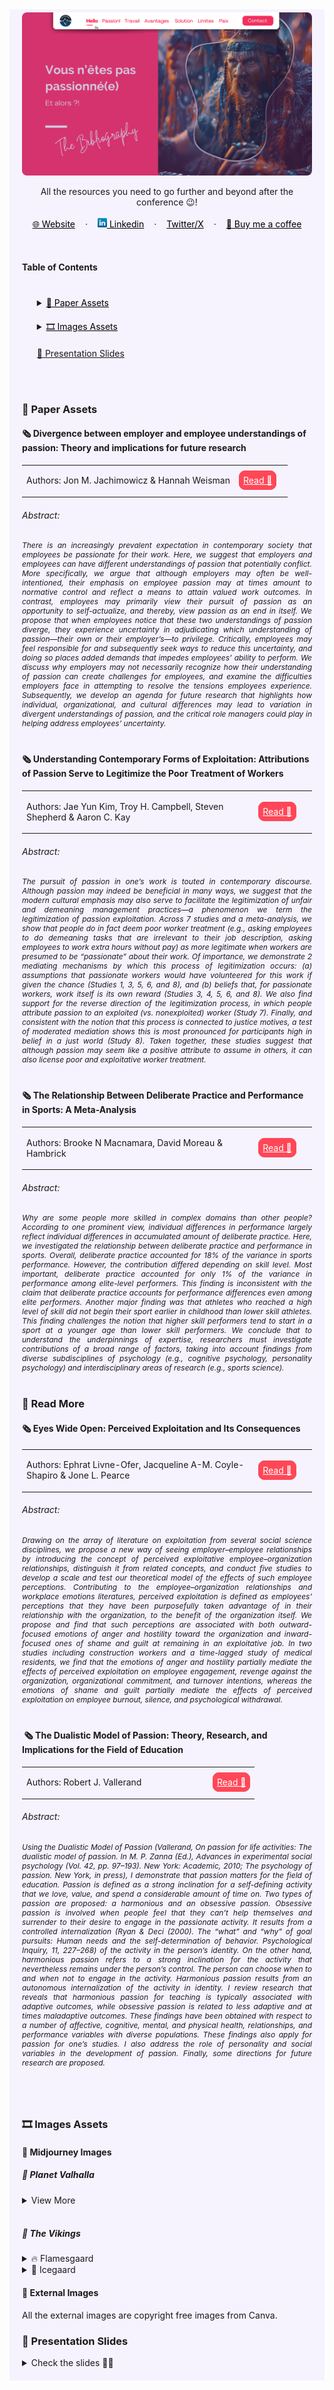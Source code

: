 <!-- RESOURCES COVER -->
[divergence-employee]: https://www.sciencedirect.com/science/article/abs/pii/S0191308522000132
[contemporary-exploitation]: https://gwern.net/doc/economics/2020-kim-2.pdf
[sport-meta]: https://www.researchgate.net/publication/281651689_The_Relationship_Between_Deliberate_Practice_and_Performance_in_Sports_A_Meta-Analysis
[wide-open]: https://journals.aom.org/doi/10.5465/amj.2017.1421
[dualistic-model]: https://link.springer.com/chapter/10.1007/978-981-287-630-0_3

<div style="background-color: #F6F3FF; padding: 20px" class="markdown-body">
<p align="center" style="margin-top: -15px">
  <a href="https://github.com/HelviraG/resources.dev-passion">
    <img style="border-radius: 8px" src="assets/images/dev_passion_cover.png" alt="Dev Passion cover" />
  </a>
</p>

  <p align="center">
    All the resources you need to go further and beyond after the conference 😉!
    <br />
    <br />
    <a href="https://helvira.dev" style="padding: 6px 12px; color: black" onmouseover="this.style.color='purple'; this.style.fontWeight=''" onmouseleave="this.style.color='black'">🌐 Website</a>
    ·
    <a href="https://linkedin.com/helvira-dev" style="padding: 6px 12px; color: black" onmouseover="this.style.color='purple';fontSize=''" onmouseleave="this.style.color='black'; this.style.fontWeight='normal'; fontSize='12px'"><img src="./assets/images/linkedin.png" width="15px"/> Linkedin</a>
    ·
    <a href="https://twitter.com/helvira_g" style="padding: 6px 12px; color: black" onmouseover="this.style.color='purple';" onmouseleave="this.style.color='black'">Twitter/X</a>
    ·
    <a href="https://www.buymeacoffee.com/helvira" style="padding: 6px 12px; color: black" onmouseover="this.style.color='purple';" onmouseleave="this.style.color='black'">🥤 Buy me a coffee</a>
  </p>

  <br />

  <!-- TABLE OF CONTENTS -->
  #### Table of Contents

  <ol style="list-style-type: none; margin-top: 40px;">
    <li>
      <!-- SCIENTIFIC PRESS SECTION -->
      <details>
        <summary>
          <a href="https://github.com/HelviraG/conferences.resources/tree/main/passion-dev#-paper-assets  " style="color: black" onmouseover="this.style.fontWeight='700';this.style.color='#6A42AB';" onmouseout="this.style.fontWeight='';this.style.color='black';">📰 Paper Assets</a>
        </summary>
          <ul style="list-style-type: none">
            <!-- USED DURING PRESENTATION SECTION -->
            <details style="margin-top: 20px">
            <summary>
              <a href="https://github.com/HelviraG/conferences.resources/tree/main/passion-dev#-paper-assets" style="color: black" onmouseover="this.style.fontWeight='700';this.style.color='#6A42AB';" onmouseout="this.style.fontWeight='';this.style.color='black';">Seen through the presentation</a>
            </summary>
            <ul style="list-style-type: none">
                <li style="margin-top: 10px">
                    <a href="https://github.com/HelviraG/conferences.resources/tree/main/passion-dev#%EF%B8%8F-divergence-between-employer-and-employee-understandings-of-passion-theory-and-implications-for-future-research" style="color: black" onmouseover="this.style.fontWeight='700';this.style.color='#6A42AB';" onmouseout="this.style.fontWeight='';this.style.color='black';">🧷 Divergence between employer and employee understandings of passion: Theory and implications for future research</a>
                </li>
                <li style="margin-top: 10px">
                    <a href="https://github.com/HelviraG/conferences.resources/tree/main/passion-dev#%EF%B8%8F-understanding-contemporary-forms-of-exploitation-attributions-of-passion-serve-to-legitimize-the-poor-treatment-of-workers" style="color: black" onmouseover="this.style.fontWeight='700';this.style.color='#6A42AB';" onmouseout="this.style.fontWeight='';this.style.color='black';">🧷 Understanding Contemporary Forms of Exploitation: Attributions of Passion Serve to Legitimize the Poor Treatment of Workers</a>
                </li>
                <li style="margin-top: 10px">
                    <a href="https://github.com/HelviraG/conferences.resources/tree/main/passion-dev#%EF%B8%8F-the-relationship-between-deliberate-practice-and-performance-in-sports-a-meta-analysis" style="color: black" onmouseover="this.style.fontWeight='700';this.style.color='#6A42AB';" onmouseout="this.style.fontWeight='';this.style.color='black';">🧷 The Relationship Between Deliberate Practice and Performance in Sports: A Meta-Analysis</a>
                </li>
            </ul>
            </details>
            <!-- MORE TO READ SECTION -->
            <details style="margin-top: 20px">
            <summary>
              <a href="https://github.com/HelviraG/conferences.resources/tree/main/passion-dev#-read-more" style="color: black" onmouseover="this.style.fontWeight='700';this.style.color='#6A42AB';" onmouseout="this.style.fontWeight='';this.style.color='black';">🔎 More to read</a>
            </summary>
            <ul style="list-style-type: none">
              <li style="margin-top: 8px">
                <a href="https://github.com/HelviraG/conferences.resources/tree/main/passion-dev#%EF%B8%8F-eyes-wide-open-perceived-exploitation-and-its-consequences" style="color: black" onmouseover="this.style.fontWeight='700';this.style.color='#6A42AB';" onmouseout="this.style.fontWeight='';this.style.color='black';">🧷 Eyes Wide Open: Perceived Exploitation and Its Consequences</a>
              </li>
              <li style="margin-top: 8px">
                <a href="https://github.com/HelviraG/conferences.resources/tree/main/passion-dev#%EF%B8%8F-%EF%B8%8F%EF%B8%8F-the-dualistic-model-of-passion-theory-research-and-implications-for-the-field-of-education" style="color: black" onmouseover="this.style.fontWeight='700';this.style.color='#6A42AB';" onmouseout="this.style.fontWeight='';this.style.color='black';">🧷 The Dualistic Model of Passion: Theory, Research, and Implications for the Field of Education</a>
              </li>
            </ul>
            </details>
          </ul>
      </details>
    </li>
    <!-- IMAGES ASSETS SECTION -->
    <li style="margin-top: 20px">
      <details style="margin-top: 10px">
      <summary>
        <a href="https://github.com/HelviraG/conferences.resources/tree/main/passion-dev#%EF%B8%8F-images-assets" style="color: black" onmouseover="this.style.fontWeight='700';this.style.color='#6A42AB';" onmouseout="this.style.fontWeight='';this.style.color='black';">🎞️ Images Assets</a>
      </summary>
      <!-- MIDJOURNEY IMAGES SECTION -->
      <ul style="list-style-type: none">
        <details style="margin-top: 10px">
        <summary>
          <a href="https://github.com/HelviraG/conferences.resources/tree/main/passion-dev#-midjourney-images" style="color: black" onmouseover="this.style.fontWeight='700';this.style.color='#6A42AB';" onmouseout="this.style.fontWeight='';this.style.color='black';">👾 Midjourney Images</a>
        </summary>
        <ul style="list-style-type: none; margin-top: 6px">
          <li><a href="https://github.com/HelviraG/conferences.resources/tree/main/passion-dev#-planet-valhalla" style="color: black" onmouseover="this.style.fontWeight='700';this.style.color='#6A42AB';" onmouseout="this.style.fontWeight='';this.style.color='black';">📍 Planet Valhalla</a></li>
          <li style="margin-top: 2px"><a href="https://github.com/HelviraG/conferences.resources/tree/main/passion-dev#-the-vikings" style="color: black" onmouseover="this.style.fontWeight='700';this.style.color='#6A42AB';" onmouseout="this.style.fontWeight='';this.style.color='black';">📍 The Vikings</a></li>
        </ul>
        </details>
      <!-- EXTERNAL IMAGES SECTION -->
        <div style="margin-top: 10px">
          <a href="https://github.com/HelviraG/conferences.resources/tree/main/passion-dev#-external-images" style="color: black" onmouseover="this.style.fontWeight='700';this.style.color='#6A42AB';" onmouseout="this.style.fontWeight='';this.style.color='black';">📎 External Images</a>
        </div>
      </ul>
      </details>
    </li>
    <li style="margin-top: 20px"><a href="https://github.com/HelviraG/conferences.resources/tree/main/passion-dev#-presentation-slides">💽 Presentation Slides</a></li>
  </ol>
  <br />
  <br />


### 📰 Paper Assets

#### 🗞️ Divergence between employer and employee understandings of passion: Theory and implications for future research

<table>
    <tbody>
      <tr align="left">
        <td style="border: none"><p style="font-size: 14px">Authors: Jon M. Jachimowicz & Hannah Weisman </p></td>
        <td width="20%" style="border: none; vertical-align: center">
          <a href="[divergence-employee]" style="color: white; background-color: #ff4757; border: 1px solid #ff4757; padding: 6px; border-radius: 10px" 
            onmouseover="this.style.fontWeight='500';this.style.border='1px solid #ffa502';this.style.color='white';this.style.backgroundColor='#ffa502';" 
            onmouseout="this.style.fontWeight='';this.style.color='white';this.style.backgroundColor='#ff4757';this.style.borderColor='#ff4757'">
            Read 👀
          </a>
        </td>
      </tr>
    </tbody>
  </table>
  <h6>Abstract:</h6>
  <p style="font-size: 12px; font-style: italic; text-align: justify">
There is an increasingly prevalent expectation in contemporary society that employees be passionate for their work. Here, we suggest that employers and employees can have different understandings of passion that potentially conflict. More specifically, we argue that although employers may often be well-intentioned, their emphasis on employee passion may at times amount to normative control and reflect a means to attain valued work outcomes. In contrast, employees may primarily view their pursuit of passion as an opportunity to self-actualize, and thereby, view passion as an end in itself. We propose that when employees notice that these two understandings of passion diverge, they experience uncertainty in adjudicating which understanding of passion—their own or their employer’s—to privilege. Critically, employees may feel responsible for and subsequently seek ways to reduce this uncertainty, and doing so places added demands that impedes employees’ ability to perform. We discuss why employers may not necessarily recognize how their understanding of passion can create challenges for employees, and examine the difficulties employers face in attempting to resolve the tensions employees experience. Subsequently, we develop an agenda for future research that highlights how individual, organizational, and cultural differences may lead to variation in divergent understandings of passion, and the critical role managers could play in helping address employees’ uncertainty.  </p>
  <div style="margin-top: 40px"></div>

#### 🗞️ Understanding Contemporary Forms of Exploitation: Attributions of Passion Serve to Legitimize the Poor Treatment of Workers

  <table>
    <tbody>
      <tr align="left">
        <td style="border: none"><p style="font-size: 14px">Authors: Jae Yun Kim, Troy H. Campbell, Steven Shepherd & Aaron C. Kay</p></td>
        <td width="20%" style="border: none; vertical-align: center">
          <a href="[contemporary-exploitation]" style="color: white; background-color: #ff4757; border: 1px solid #ff4757; padding: 6px; border-radius: 10px" 
            onmouseover="this.style.fontWeight='500';this.style.border='1px solid #ffa502';this.style.color='white';this.style.backgroundColor='#ffa502';" 
            onmouseout="this.style.fontWeight='';this.style.color='white';this.style.backgroundColor='#ff4757';this.style.borderColor='#ff4757'">
            Read 👀
          </a>
        </td>
      </tr>
    </tbody>
  </table>
  <h6>Abstract:</h6>
  <p style="font-size: 12px; font-style: italic; text-align: justify">
The pursuit of passion in one’s work is touted in contemporary discourse. Although passion may indeed
be beneficial in many ways, we suggest that the modern cultural emphasis may also serve to facilitate the
legitimization of unfair and demeaning management practices—a phenomenon we term the legitimization of passion exploitation. Across 7 studies and a meta-analysis, we show that people do in fact deem
poor worker treatment (e.g., asking employees to do demeaning tasks that are irrelevant to their job
description, asking employees to work extra hours without pay) as more legitimate when workers are
presumed to be “passionate” about their work. Of importance, we demonstrate 2 mediating mechanisms
by which this process of legitimization occurs: (a) assumptions that passionate workers would have
volunteered for this work if given the chance (Studies 1, 3, 5, 6, and 8), and (b) beliefs that, for passionate
workers, work itself is its own reward (Studies 3, 4, 5, 6, and 8). We also find support for the reverse
direction of the legitimization process, in which people attribute passion to an exploited (vs. nonexploited) worker (Study 7). Finally, and consistent with the notion that this process is connected to justice
motives, a test of moderated mediation shows this is most pronounced for participants high in belief in
a just world (Study 8). Taken together, these studies suggest that although passion may seem like a
positive attribute to assume in others, it can also license poor and exploitative worker treatment.  </p>
  <div style="margin-top: 40px"></div>

#### 🗞️ The Relationship Between Deliberate Practice and Performance in Sports: A Meta-Analysis

  <table>
    <tbody>
      <tr align="left">
        <td style="border: none"><p style="font-size: 14px">Authors: Brooke N Macnamara, David Moreau & Hambrick</p></td>
        <td width="20%" style="border: none; vertical-align: center">
          <a href="[sport-meta]" style="color: white; background-color: #ff4757; border: 1px solid #ff4757; padding: 6px; border-radius: 10px" 
            onmouseover="this.style.fontWeight='500';this.style.border='1px solid #ffa502';this.style.color='white';this.style.backgroundColor='#ffa502';" 
            onmouseout="this.style.fontWeight='';this.style.color='white';this.style.backgroundColor='#ff4757';this.style.borderColor='#ff4757'">
            Read 👀
          </a>
        </td>
      </tr>
    </tbody>
  </table>
<h6>Abstract:</h6>
  <p style="font-size: 12px; font-style: italic; text-align: justify">
    Why are some people more skilled in complex domains than other people? According to one prominent view, individual differences in performance largely reflect individual differences in accumulated amount of deliberate practice. Here, we investigated the relationship between deliberate practice and performance in sports. Overall, deliberate practice accounted for 18% of the variance in sports performance. However, the contribution differed depending on skill level. Most important, deliberate practice accounted for only 1% of the variance in performance among elite-level performers. This finding is inconsistent with the claim that deliberate practice accounts for performance differences even among elite performers. Another major finding was that athletes who reached a high level of skill did not begin their sport earlier in childhood than lower skill athletes. This finding challenges the notion that higher skill performers tend to start in a sport at a younger age than lower skill performers. We conclude that to understand the underpinnings of expertise, researchers must investigate contributions of a broad range of factors, taking into account findings from diverse subdisciplines of psychology (e.g., cognitive psychology, personality psychology) and interdisciplinary areas of research (e.g., sports science).  </p>
  <div style="margin-top: 40px"></div>

### 🔎 Read More

#### 🗞️ Eyes Wide Open: Perceived Exploitation and Its Consequences

  <table>
    <tbody>
      <tr align="left">
        <td style="border: none"><p style="font-size: 14px">Authors: Ephrat Livne-Ofer, Jacqueline A-M. Coyle-Shapiro & Jone L. Pearce</p></td>
        <td width="20%" style="border: none; vertical-align: center">
          <a href="[wide-open]" style="color: white; background-color: #ff4757; border: 1px solid #ff4757; padding: 6px; border-radius: 10px" 
            onmouseover="this.style.fontWeight='500';this.style.border='1px solid #ffa502';this.style.color='white';this.style.backgroundColor='#ffa502';" 
            onmouseout="this.style.fontWeight='';this.style.color='white';this.style.backgroundColor='#ff4757';this.style.borderColor='#ff4757'">
            Read 👀
          </a>
        </td>
      </tr>
    </tbody>
  </table>
<h6>Abstract:</h6>
  <p style="font-size: 12px; font-style: italic; text-align: justify">
Drawing on the array of literature on exploitation from several social science disciplines, we propose a new way of seeing employer–employee relationships by introducing the concept of perceived exploitative employee–organization relationships, distinguish it from related concepts, and conduct five studies to develop a scale and test our theoretical model of the effects of such employee perceptions. Contributing to the employee–organization relationships and workplace emotions literatures, perceived exploitation is defined as employees’ perceptions that they have been purposefully taken advantage of in their relationship with the organization, to the benefit of the organization itself. We propose and find that such perceptions are associated with both outward-focused emotions of anger and hostility toward the organization and inward-focused ones of shame and guilt at remaining in an exploitative job. In two studies including construction workers and a time-lagged study of medical residents, we find that the emotions of anger and hostility partially mediate the effects of perceived exploitation on employee engagement, revenge against the organization, organizational commitment, and turnover intentions, whereas the emotions of shame and guilt partially mediate the effects of perceived exploitation on employee burnout, silence, and psychological withdrawal.  <div style="margin-top: 40px"></div>
  <div style="margin-top: 40px"></div>

#### ️ ️🗞️ The Dualistic Model of Passion: Theory, Research, and Implications for the Field of Education

  <table>
    <tbody>
      <tr align="left">
        <td style="border: none"><p style="font-size: 14px">Authors: Robert J. Vallerand</p></td>
        <td width="20%" style="border: none; vertical-align: center">
          <a href="[dualistic-model]" style="color: white; background-color: #ff4757; border: 1px solid #ff4757; padding: 6px; border-radius: 10px" 
            onmouseover="this.style.fontWeight='500';this.style.border='1px solid #ffa502';this.style.color='white';this.style.backgroundColor='#ffa502';" 
            onmouseout="this.style.fontWeight='';this.style.color='white';this.style.backgroundColor='#ff4757';this.style.borderColor='#ff4757'">
            Read 👀
          </a>
        </td>
      </tr>
    </tbody>
  </table>
<h6>Abstract:</h6>
  <p style="font-size: 12px; font-style: italic; text-align: justify">
Using the Dualistic Model of Passion (Vallerand, On passion for life activities: The dualistic model of passion. In M. P. Zanna (Ed.), Advances in experimental social psychology (Vol. 42, pp. 97–193). New York: Academic, 2010; The psychology of passion. New York, in press), I demonstrate that passion matters for the field of education. Passion is defined as a strong inclination for a self-defining activity that we love, value, and spend a considerable amount of time on. Two types of passion are proposed: a harmonious and an obsessive passion. Obsessive passion is involved when people feel that they can’t help themselves and surrender to their desire to engage in the passionate activity. It results from a controlled internalization (Ryan & Deci (2000). The “what” and “why” of goal pursuits: Human needs and the self-determination of behavior. Psychological Inquiry, 11, 227–268) of the activity in the person’s identity. On the other hand, harmonious passion refers to a strong inclination for the activity that nevertheless remains under the person’s control. The person can choose when to and when not to engage in the activity. Harmonious passion results from an autonomous internalization of the activity in identity. I review research that reveals that harmonious passion for teaching is typically associated with adaptive outcomes, while obsessive passion is related to less adaptive and at times maladaptive outcomes. These findings have been obtained with respect to a number of affective, cognitive, mental, and physical health, relationships, and performance variables with diverse populations. These findings also apply for passion for one’s studies. I also address the role of personality and social variables in the development of passion. Finally, some directions for future research are proposed.  <div style="margin-top: 40px"></div>

<br />

### 🎞️ Images Assets

#### 👾 Midjourney Images

##### 📍 Planet Valhalla

<details>
    <summary>View More</summary>
  ```sh
    Script: A red gazy planet seen from space with written in bottom of the image in giant neon letters "Valhalla"
    # Job ID: 4ca5304d-321f-4381-919f-cb2db4fac351
    # seed --3176156740  
  ```
  <div style="max-width: 70%; margin: 0 auto">
    <img src="./assets/images/midjourney/planet_valhalla.png" />
  </div>

  ```sh
    Script: A red cloudy planet seen from space with stars photoshoot colored, with a futuristic bright neon sign in the bottom of the image that says in giant letter "Valhalla"
    # Job ID:  9193c783-a317-42bc-a45c-b8ff57b3739a
    # seed --843992840  
  ```
  <div style="max-width: 70%; margin: 0 auto">
    <img src="./assets/images/midjourney/valhalla_planet_1.png" />
  </div>

  ```sh
    Script: A fantasy map clearly Split in two parts, satellite photo
    # Job ID: b298e457-8fab-474f-8247-d9860d8a0b9c
    # seed --3227382508  
  ```
  <div style="max-width: 70%; margin: 0 auto">
    <img src="./assets/images/midjourney/valhalla_planet_map.png" />
  </div>
</details>

<br />

##### 📍 The Vikings

<details>
<summary>🔥 Flamesgaard</summary>

  ```sh
    Script: A gorgeous viking queen, a bright beautiful face war red painting, wearing an Amazon like armor, with vibrant red hair, sophisticated braids and jewelry, subtile profile angle, photo realistic, cinematic light, vibrant colors
    # Job ID: 25c65a99-ea53-4870-9747-9167d82861fb
    # seed --44516796  
  ```
  <div style="max-width: 70%; margin: 0 auto">
    <img src="./assets/images/midjourney/fire_viking_queen.png" />
  </div>

  ```sh
    Script: A front row of vikings with red hair and braids, with red horns, screaming, ready to fight, typing on a keyboard, computer screen visible, looking fierce
    # Job ID: 68c9806f-ec2e-4e4c-aab5-856c781b01e5
    # seed --877073640  
  ```
  <div style="max-width: 70%; margin: 0 auto">
    <img src="./assets/images/midjourney/viking_prez_cover.png" />
  </div>

  ```sh
    Script: A front row of vikings with red hair and braids, with red horns, screaming, ready to fight, typing on a keyboard, computer screen visible, looking fierce
    # Job ID: 120447b2-cf30-4a6a-89d9-113ee2ee5a87
    # seed --877073640  
  ```
  <div style="max-width: 70%; margin: 0 auto">
    <img src="./assets/images/midjourney/fire_viking_citizen_1.png" />
  </div>

  ```sh
    Script: A front row of vikings with red hair and braids, with red horns, screaming, ready to fight, typing on a keyboard, computer screen visible, looking fierce
    # Job ID: 24356437-de79-4457-98a9-43c470045e13
    # seed --877073640  
  ```
  <div style="max-width: 70%; margin: 0 auto">
    <img src="./assets/images/midjourney/fire_viking_citizen_2.png" />
  </div>

  ```sh
    Script: A front row of vikings with red hair and braids, with red horns, screaming, ready to fight, typing on a keyboard, computer screen visible, looking fierce
    # Job ID: b298e457-8fab-474f-8247-d9860d8a0b9c
    # seed --877073640  
  ```
  <div style="max-width: 70%; margin: 0 auto">
    <img src="./assets/images/midjourney/fire_viking_citizen_3.png" />
  </div>

  ```sh
    Script: A  front row of vikings with red hair and braids, with red horns, ready to fight, typing on a keyboard, looking fierce, with their computer screen in the foreground, photorealistic, cinematic light
    # Job ID: 564e7bcc-9fbc-460c-82c6-f4c095eb6f74
    # seed --1781832533  
  ```
  <div style="max-width: 70%; margin: 0 auto">
    <img src="./assets/images/midjourney/fire_viking_citizen_4.png" />
  </div>

  ```sh
    Script: A front row of vikings with red hair and braids, with red horns, screaming, ready to fight, typing on a keyboard, looking fierce, with their computer screen in the foreground, photorealistic, cinematic light
    # Job ID: b298e457-8fab-474f-8247-d9860d8a0b9c
    # seed --3227382508  
  ```
  <div style="max-width: 70%; margin: 0 auto">
    <img src="./assets/images/midjourney/fire_viking_citizen_5.png" />
  </div>

  ```sh
    Script: A front row of vikings with red hair and braids, with red horns, screaming, ready to fight, typing on a keyboard, looking fierce, with their computer screen in the foreground, photorealistic, cinematic light
    # Job ID: bae05ac8-ea8a-4e14-827e-1754a762555c
    # seed --2385038810  
  ```
  <div style="max-width: 70%; margin: 0 auto">
    <img src="./assets/images/midjourney/fire_viking_citizen_6.png" />
  </div>

  ```sh
    Script: A fantasy map clearly Split in two parts, satellite photo
    # Job ID: bd36b9ec-a0eb-4a4f-afeb-352324ac2de3
    # seed --2385038810  
  ```
  <div style="max-width: 70%; margin: 0 auto">
    <img src="./assets/images/midjourney/fire_viking_citizen_7.png" />
  </div>
</details>

<details>
<summary>🧊 Icegaard</summary>

  ```sh
    Script: A gorgeous viking queen, a bright beautiful face war painting, wearing an Amazon like armor, with blue hair, sophisticated braids and jewelry, subtile profile angle, photo realistic, cinematic light, vibrant colors
    # Job ID: 391d807d-bc64-4e74-8b3d-d77f43a82e60
    # seed --3616332674  
  ```
  <div style="max-width: 70%; margin: 0 auto">
    <img src="./assets/images/midjourney/ice_viking_queen.png" />
  </div>

  <div style="max-width: 70%; margin: 0 auto">
    <img src="./assets/images/midjourney/ice_viking_queen_closeup.png" />
  </div>

  ```sh
    Script: A front row of vikings with blue hair and braids, with blue horns, ready to fight, typing on a keyboard, looking fierce, with their computer screen in the foreground, photorealistic, cinematic light
    # Job ID: 38cfc790-7422-466b-81f9-4a307bae0d6f
    # seed --3094039146  
  ```
  <div style="max-width: 70%; margin: 0 auto">
    <img src="./assets/images/midjourney/ice_viking_citizen_1.png" />
  </div>

  ```sh
    Script: A front row of vikings with blue hair and braids, with blue helmet, ready to fight, typing on a keyboard, looking fierce, with their computer screen in the foreground, photorealistic, cinematic light
    # Job ID: 24163f9b-275d-4302-9e1c-d99e5358848d
    # seed --4132944021  
  ```
  <div style="max-width: 70%; margin: 0 auto">
    <img src="./assets/images/midjourney/ice_viking_citizen_2.png" />
  </div>

  ```sh
    Script: A front row of vikings with blue hair and braids, with blue helmet, ready to fight, typing on a keyboard, looking fierce, with their computer screen in the foreground, photorealistic, cinematic light
    # Job ID: b298e457-8fab-474f-8247-d9860d8a0b9c
    # seed --3088666809  
  ```
  <div style="max-width: 70%; margin: 0 auto">
    <img src="./assets/images/midjourney/ice_viking_citizen_3.png" />
  </div>

  ```sh
    Script: A front row of vikings with blue hair and braids, with blue horns, ready to fight, typing on a keyboard, looking fierce, with their computer screen in the foreground, photorealistic, cinematic light
    # Job ID: 211f8899-8d0c-4e9d-bbf2-37a29c73910b
    # seed --657639754  
  ```
  <div style="max-width: 70%; margin: 0 auto">
    <img src="./assets/images/midjourney/ice_viking_citizen_4.png" />
  </div>
</details>

#### 📎 External Images
All the external images are copyright free images from Canva.

### 💽 Presentation Slides

<details>
    <summary>Check the slides 🤨🧐</summary>
    <ul>
        <li>
            <img style="border-radius: 8px" src="assets/images/sneak_peek/dev_passion (5).png" alt="Dev passion slides" />
            <img style="border-radius: 8px" src="assets/images/sneak_peek/dev_passion (6).png" alt="Dev passion slides" />
            <img style="border-radius: 8px" src="assets/images/sneak_peek/dev_passion (2).png" alt="Dev passion slides" />
            <img style="border-radius: 8px" src="assets/images/sneak_peek/dev_passion (3).png" alt="Dev passion slides" />
            <img style="border-radius: 8px" src="assets/images/sneak_peek/dev_passion (4).png" alt="Dev passion slides" />
            <img style="border-radius: 8px" src="assets/images/sneak_peek/dev_passion (52).png" alt="Dev passion slides" />
            <img style="border-radius: 8px" src="assets/images/sneak_peek/dev_passion (53).png" alt="Dev passion slides" />
            <img style="border-radius: 8px" src="assets/images/sneak_peek/dev_passion (54).png" alt="Dev passion slides" />
            <img style="border-radius: 8px" src="assets/images/sneak_peek/dev_passion (55).png" alt="Dev passion slides" />
            <img style="border-radius: 8px" src="assets/images/sneak_peek/dev_passion (56).png" alt="Dev passion slides" />
            <img style="border-radius: 8px" src="assets/images/sneak_peek/dev_passion (57).png" alt="Dev passion slides" />
            <img style="border-radius: 8px" src="assets/images/sneak_peek/dev_passion (1).png" alt="Dev passion slides" />
            <img style="border-radius: 8px" src="assets/images/sneak_peek/dev_passion (41).png" alt="Dev passion slides" />
            <img style="border-radius: 8px" src="assets/images/sneak_peek/dev_passion (42).png" alt="Dev passion slides" />
            <img style="border-radius: 8px" src="assets/images/sneak_peek/dev_passion (43).png" alt="Dev passion slides" />
            <img style="border-radius: 8px" src="assets/images/sneak_peek/dev_passion (44).png" alt="Dev passion slides" />
            <img style="border-radius: 8px" src="assets/images/sneak_peek/dev_passion (45).png" alt="Dev passion slides" />
            <img style="border-radius: 8px" src="assets/images/sneak_peek/dev_passion (46).png" alt="Dev passion slides" />
            <img style="border-radius: 8px" src="assets/images/sneak_peek/dev_passion (47).png" alt="Dev passion slides" />
            <img style="border-radius: 8px" src="assets/images/sneak_peek/dev_passion (48).png" alt="Dev passion slides" />
            <img style="border-radius: 8px" src="assets/images/sneak_peek/dev_passion (49).png" alt="Dev passion slides" />
            <img style="border-radius: 8px" src="assets/images/sneak_peek/dev_passion (50).png" alt="Dev passion slides" />
            <img style="border-radius: 8px" src="assets/images/sneak_peek/dev_passion (51).png" alt="Dev passion slides" />
            <img style="border-radius: 8px" src="assets/images/sneak_peek/dev_passion (29).png" alt="Dev passion slides" />
            <img style="border-radius: 8px" src="assets/images/sneak_peek/dev_passion (30).png" alt="Dev passion slides" />
            <img style="border-radius: 8px" src="assets/images/sneak_peek/dev_passion (31).png" alt="Dev passion slides" />
            <img style="border-radius: 8px" src="assets/images/sneak_peek/dev_passion (32).png" alt="Dev passion slides" />
            <img style="border-radius: 8px" src="assets/images/sneak_peek/dev_passion (33).png" alt="Dev passion slides" />
            <img style="border-radius: 8px" src="assets/images/sneak_peek/dev_passion (34).png" alt="Dev passion slides" />
            <img style="border-radius: 8px" src="assets/images/sneak_peek/dev_passion (35).png" alt="Dev passion slides" />
            <img style="border-radius: 8px" src="assets/images/sneak_peek/dev_passion (36).png" alt="Dev passion slides" />
            <img style="border-radius: 8px" src="assets/images/sneak_peek/dev_passion (37).png" alt="Dev passion slides" />
            <img style="border-radius: 8px" src="assets/images/sneak_peek/dev_passion (38).png" alt="Dev passion slides" />
            <img style="border-radius: 8px" src="assets/images/sneak_peek/dev_passion (39).png" alt="Dev passion slides" />
            <img style="border-radius: 8px" src="assets/images/sneak_peek/dev_passion (40).png" alt="Dev passion slides" />
            <img style="border-radius: 8px" src="assets/images/sneak_peek/dev_passion (16).png" alt="Dev passion slides" />
            <img style="border-radius: 8px" src="assets/images/sneak_peek/dev_passion (17).png" alt="Dev passion slides" />
            <img style="border-radius: 8px" src="assets/images/sneak_peek/dev_passion (18).png" alt="Dev passion slides" />
            <img style="border-radius: 8px" src="assets/images/sneak_peek/dev_passion (19).png" alt="Dev passion slides" />
            <img style="border-radius: 8px" src="assets/images/sneak_peek/dev_passion (20).png" alt="Dev passion slides" />
            <img style="border-radius: 8px" src="assets/images/sneak_peek/dev_passion (21).png" alt="Dev passion slides" />
            <img style="border-radius: 8px" src="assets/images/sneak_peek/dev_passion (22).png" alt="Dev passion slides" />
            <img style="border-radius: 8px" src="assets/images/sneak_peek/dev_passion (23).png" alt="Dev passion slides" />
            <img style="border-radius: 8px" src="assets/images/sneak_peek/dev_passion (24).png" alt="Dev passion slides" />
            <img style="border-radius: 8px" src="assets/images/sneak_peek/dev_passion (25).png" alt="Dev passion slides" />
            <img style="border-radius: 8px" src="assets/images/sneak_peek/dev_passion (26).png" alt="Dev passion slides" />
            <img style="border-radius: 8px" src="assets/images/sneak_peek/dev_passion (27).png" alt="Dev passion slides" />
            <img style="border-radius: 8px" src="assets/images/sneak_peek/dev_passion (28).png" alt="Dev passion slides" />
            <img style="border-radius: 8px" src="assets/images/sneak_peek/dev_passion (7).png" alt="Dev passion slides" />
            <img style="border-radius: 8px" src="assets/images/sneak_peek/dev_passion (8).png" alt="Dev passion slides" />
            <img style="border-radius: 8px" src="assets/images/sneak_peek/dev_passion (9).png" alt="Dev passion slides" />
            <img style="border-radius: 8px" src="assets/images/sneak_peek/dev_passion (10).png" alt="Dev passion slides" />
            <img style="border-radius: 8px" src="assets/images/sneak_peek/dev_passion (11).png" alt="Dev passion slides" />
            <img style="border-radius: 8px" src="assets/images/sneak_peek/dev_passion (12).png" alt="Dev passion slides" />
            <img style="border-radius: 8px" src="assets/images/sneak_peek/dev_passion (13).png" alt="Dev passion slides" />
            <img style="border-radius: 8px" src="assets/images/sneak_peek/dev_passion (14).png" alt="Dev passion slides" />
            <img style="border-radius: 8px" src="assets/images/sneak_peek/dev_passion (15).png" alt="Dev passion slides" />
        </li>
    </ul>
</details>

</div>